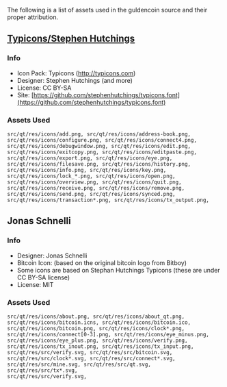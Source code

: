 The following is a list of assets used in the guldencoin source and their proper attribution.

[Typicons/Stephen Hutchings](http://typicons.com)
-----------------------

### Info
* Icon Pack: Typicons (http://typicons.com)
* Designer: Stephen Hutchings (and more)
* License: CC BY-SA
* Site: [https://github.com/stephenhutchings/typicons.font](https://github.com/stephenhutchings/typicons.font)

### Assets Used
	src/qt/res/icons/add.png, src/qt/res/icons/address-book.png,
	src/qt/res/icons/configure.png, src/qt/res/icons/connect4.png,
    src/qt/res/icons/debugwindow.png, src/qt/res/icons/edit.png,
    src/qt/res/icons/exitcopy.png, src/qt/res/icons/editpaste.png,
    src/qt/res/icons/export.png, src/qt/res/icons/eye.png,
    src/qt/res/icons/filesave.png, src/qt/res/icons/history.png,
    src/qt/res/icons/info.png, src/qt/res/icons/key.png,
    src/qt/res/icons/lock_*.png, src/qt/res/icons/open.png,
    src/qt/res/icons/overview.png, src/qt/res/icons/quit.png,
    src/qt/res/icons/receive.png, src/qt/res/icons/remove.png,
    src/qt/res/icons/send.png, src/qt/res/icons/synced.png,
    src/qt/res/icons/transaction*.png, src/qt/res/icons/tx_output.png,

Jonas Schnelli
-----------------------

### Info
* Designer: Jonas Schnelli
* Bitcoin Icon: (based on the original bitcoin logo from Bitboy)
* Some icons are based on Stephan Hutchings Typicons (these are under CC BY-SA license)
* License: MIT

### Assets Used
    src/qt/res/icons/about.png, src/qt/res/icons/about_qt.png,
    src/qt/res/icons/bitcoin.icns, src/qt/res/icons/bitcoin.ico,
    src/qt/res/icons/bitcoin.png, src/qt/res/icons/clock*.png,
    src/qt/res/icons/connect[0-3].png, src/qt/res/icons/eye_minus.png,
    src/qt/res/icons/eye_plus.png, src/qt/res/icons/verify.png,
    src/qt/res/icons/tx_inout.png, src/qt/res/icons/tx_input.png,
    src/qt/res/src/verify.svg, src/qt/res/src/bitcoin.svg,
    src/qt/res/src/clock*.svg, src/qt/res/src/connect*.svg,
    src/qt/res/src/mine.svg, src/qt/res/src/qt.svg, src/qt/res/src/tx*.svg,
    src/qt/res/src/verify.svg,
